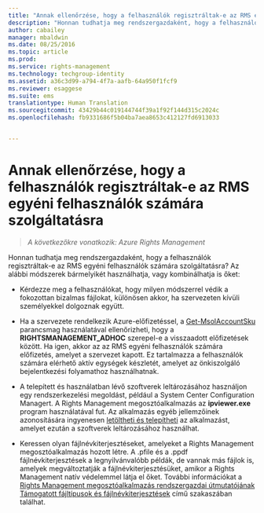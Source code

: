 ```yaml
---
title: "Annak ellenőrzése, hogy a felhasználók regisztráltak-e az RMS egyéni felhasználók számára szolgáltatásra | Azure RMS"
description: "Honnan tudhatja meg rendszergazdaként, hogy a felhasználók regisztráltak-e az RMS egyéni felhasználók számára szolgáltatásra? Az itt leírt módszereket egyesével vagy akár egymással kombinálva is felhasználhatja."
author: cabailey
manager: mbaldwin
ms.date: 08/25/2016
ms.topic: article
ms.prod: 
ms.service: rights-management
ms.technology: techgroup-identity
ms.assetid: a36c3d99-a794-4f7a-aafb-64a950f1fcf9
ms.reviewer: esaggese
ms.suite: ems
translationtype: Human Translation
ms.sourcegitcommit: 43429b44c019144744f39a1f92f144d315c2024c
ms.openlocfilehash: fb9331686f5b04ba7aea8653c412127fd6913033


---
```



# Annak ellenőrzése, hogy a felhasználók regisztráltak-e az RMS egyéni felhasználók számára szolgáltatásra

>*A következőkre vonatkozik: Azure Rights Management*

Honnan tudhatja meg rendszergazdaként, hogy a felhasználók regisztráltak-e az RMS egyéni felhasználók számára szolgáltatásra? Az alábbi módszerek bármelyikét használhatja, vagy kombinálhatja is őket:

-   Kérdezze meg a felhasználókat, hogy milyen módszerrel védik a fokozottan bizalmas fájlokat, különösen akkor, ha szervezeten kívüli személyekkel dolgoznak együtt.

-   Ha a szervezete rendelkezik Azure-előfizetéssel, a [Get-MsolAccountSku](https://msdn.microsoft.com/library/azure/dn194118.aspx) parancsmag használatával ellenőrizheti, hogy a **RIGHTSMANAGEMENT_ADHOC** szerepel-e a visszaadott előfizetések között. Ha igen, akkor az az RMS egyéni felhasználók számára előfizetés, amelyet a szervezet kapott. Ez tartalmazza a felhasználók számára elérhető aktív egységek készletét, amelyet az önkiszolgáló bejelentkezési folyamathoz használhatnak.

-   A telepített és használatban lévő szoftverek leltározásához használjon egy rendszerkezelési megoldást, például a System Center Configuration Managert. A Rights Management megosztóalkalmazás az **ipviewer.exe** program használatával fut. Az alkalmazás egyéb jellemzőinek azonosítására ingyenesen [letöltheti és telepítheti](http://go.microsoft.com/fwlink/?LinkId=303970) az alkalmazást, amelyet ezután a szoftverek leltározásához használhat.

-   Keressen olyan fájlnévkiterjesztéseket, amelyeket a Rights Management megosztóalkalmazás hozott létre. A .pfile és a .ppdf fájlnévkiterjesztések a legnyilvánvalóbb példák, de vannak más fájlok is, amelyek megváltoztatják a fájlnévkiterjesztésüket, amikor a Rights Management natív védelemmel látja el őket. További információkat a [Rights Management megosztóalkalmazás rendszergazdai útmutatójának](http://technet.microsoft.com/library/dn339003.aspx) [Támogatott fájltípusok és fájlnévkiterjesztések](../rms-client/sharing-app-admin-guide-technical.md#supported-file-types-and-file-name-extensions) című szakaszában találhat.




<!--HONumber=Aug16_HO4-->


